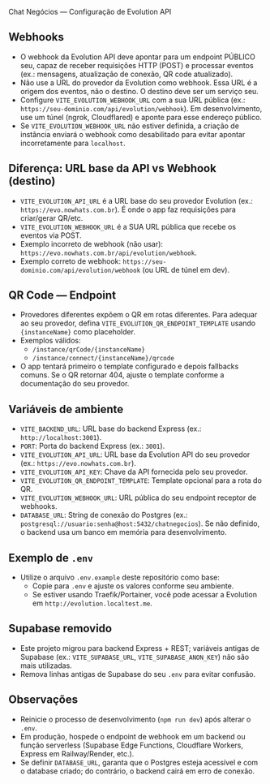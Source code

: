 Chat Negócios — Configuração de Evolution API

Webhooks
---------
- O webhook da Evolution API deve apontar para um endpoint PÚBLICO seu, capaz de receber requisições HTTP (POST) e processar eventos (ex.: mensagens, atualização de conexão, QR code atualizado).
- Não use a URL do provedor da Evolution como webhook. Essa URL é a origem dos eventos, não o destino. O destino deve ser um serviço seu.
- Configure `VITE_EVOLUTION_WEBHOOK_URL` com a sua URL pública (ex.: `https://seu-dominio.com/api/evolution/webhook`). Em desenvolvimento, use um túnel (ngrok, Cloudflared) e aponte para esse endereço público.
- Se `VITE_EVOLUTION_WEBHOOK_URL` não estiver definida, a criação de instância enviará o webhook como desabilitado para evitar apontar incorretamente para `localhost`.

Diferença: URL base da API vs Webhook (destino)
-----------------------------------------------
- `VITE_EVOLUTION_API_URL` é a URL base do seu provedor Evolution (ex.: `https://evo.nowhats.com.br`). É onde o app faz requisições para criar/gerar QR/etc.
- `VITE_EVOLUTION_WEBHOOK_URL` é a SUA URL pública que recebe os eventos via POST.
- Exemplo incorreto de webhook (não usar): `https://evo.nowhats.com.br/api/evolution/webhook`.
- Exemplo correto de webhook: `https://seu-dominio.com/api/evolution/webhook` (ou URL de túnel em dev).

QR Code — Endpoint
------------------
- Provedores diferentes expõem o QR em rotas diferentes. Para adequar ao seu provedor, defina `VITE_EVOLUTION_QR_ENDPOINT_TEMPLATE` usando `{instanceName}` como placeholder.
- Exemplos válidos:
  - `/instance/qrCode/{instanceName}`
  - `/instance/connect/{instanceName}/qrcode`
- O app tentará primeiro o template configurado e depois fallbacks comuns. Se o QR retornar 404, ajuste o template conforme a documentação do seu provedor.

Variáveis de ambiente
---------------------
- `VITE_BACKEND_URL`: URL base do backend Express (ex.: `http://localhost:3001`).
- `PORT`: Porta do backend Express (ex.: `3001`).
- `VITE_EVOLUTION_API_URL`: URL base da Evolution API do seu provedor (ex.: `https://evo.nowhats.com.br`).
- `VITE_EVOLUTION_API_KEY`: Chave da API fornecida pelo seu provedor.
- `VITE_EVOLUTION_QR_ENDPOINT_TEMPLATE`: Template opcional para a rota do QR.
- `VITE_EVOLUTION_WEBHOOK_URL`: URL pública do seu endpoint receptor de webhooks.
- `DATABASE_URL`: String de conexão do Postgres (ex.: `postgresql://usuario:senha@host:5432/chatnegocios`). Se não definido, o backend usa um banco em memória para desenvolvimento.

Exemplo de `.env`
------------------
- Utilize o arquivo `.env.example` deste repositório como base:
  - Copie para `.env` e ajuste os valores conforme seu ambiente.
  - Se estiver usando Traefik/Portainer, você pode acessar a Evolution em `http://evolution.localtest.me`.

Supabase removido
-----------------
- Este projeto migrou para backend Express + REST; variáveis antigas de Supabase (ex.: `VITE_SUPABASE_URL`, `VITE_SUPABASE_ANON_KEY`) não são mais utilizadas.
- Remova linhas antigas de Supabase do seu `.env` para evitar confusão.

Observações
-----------
- Reinicie o processo de desenvolvimento (`npm run dev`) após alterar o `.env`.
- Em produção, hospede o endpoint de webhook em um backend ou função serverless (Supabase Edge Functions, Cloudflare Workers, Express em Railway/Render, etc.).
 - Se definir `DATABASE_URL`, garanta que o Postgres esteja acessível e com o database criado; do contrário, o backend cairá em erro de conexão.